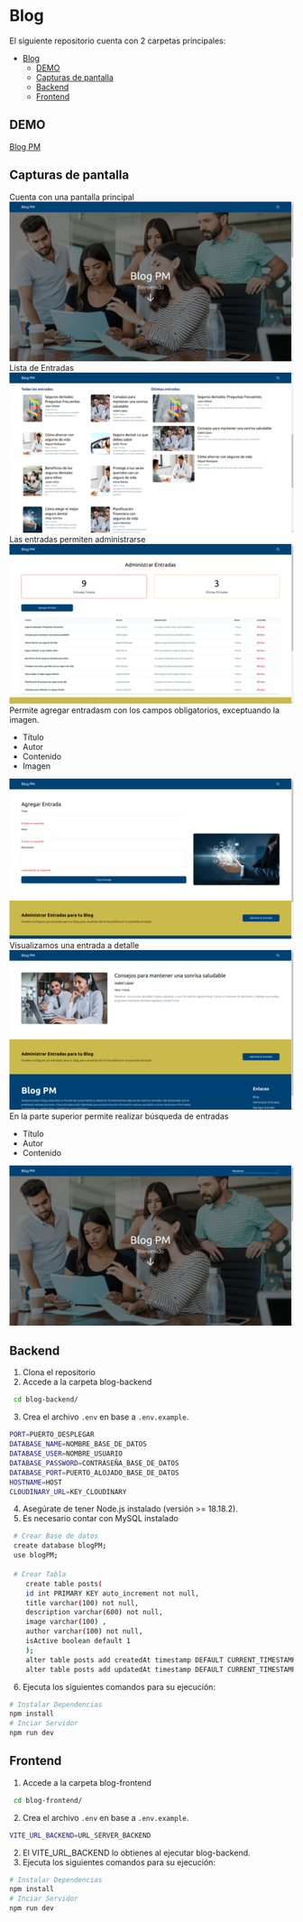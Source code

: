 # Blog

El siguiente repositorio cuenta con 2 carpetas principales:
- [Blog](#blog)
  - [DEMO](#demo)
  - [Capturas de pantalla](#capturas-de-pantalla)
  - [Backend](#backend)
  - [Frontend](#frontend)

## DEMO
[Blog PM](https://blog-pm.vercel.app/)
## Capturas de pantalla
Cuenta con una pantalla principal
![alt text](./imgs/image.png)
Lista de Entradas
![alt text](./imgs/image-1.png)
Las entradas permiten administrarse
![alt text](./imgs/image-2.png)
Permite agregar entradasm con los campos obligatorios, exceptuando la imagen.
- Título
- Autor
- Contenido
- Imagen
  
![alt text](./imgs/image-3.png)
Visualizamos una entrada a detalle
![alt text](./imgs/image-4.png)
En la parte superior permite realizar búsqueda de entradas
- Título
- Autor
- Contenido
  
![alt text](./imgs/image-5.png)
## Backend
1. Clona el repositorio
2. Accede a la carpeta blog-backend
```bash
 cd blog-backend/
```
3. Crea el archivo `.env` en base a `.env.example`.
  ```bash
 PORT=PUERTO_DESPLEGAR
DATABASE_NAME=NOMBRE_BASE_DE_DATOS
DATABASE_USER=NOMBRE_USUARIO
DATABASE_PASSWORD=CONTRASEÑA_BASE_DE_DATOS
DATABASE_PORT=PUERTO_ALOJADO_BASE_DE_DATOS
HOSTNAME=HOST
CLOUDINARY_URL=KEY_CLOUDINARY
```
4. Asegúrate de tener Node.js instalado (versión >= 18.18.2).
5. Es necesario contar con MySQL instalado
```bash
 # Crear Base de datos
 create database blogPM;
 use blogPM;
 
 # Crear Tabla
    create table posts(
    id int PRIMARY KEY auto_increment not null,
    title varchar(100) not null,
    description varchar(600) not null,
    image varchar(100) ,
    author varchar(100) not null,
    isActive boolean default 1
    );
    alter table posts add createdAt timestamp DEFAULT CURRENT_TIMESTAMP ON UPDATE CURRENT_TIMESTAMP;
    alter table posts add updatedAt timestamp DEFAULT CURRENT_TIMESTAMP ON UPDATE CURRENT_TIMESTAMP;
```
6. Ejecuta los siguientes comandos para su ejecución:
```bash
# Instalar Dependencias
npm install
# Inciar Servidor
npm run dev
```



## Frontend
1. Accede a la carpeta blog-frontend
```bash
 cd blog-frontend/
```
2. Crea el archivo `.env` en base a `.env.example`.
  ```bash
  VITE_URL_BACKEND=URL_SERVER_BACKEND
  ```
2. El VITE_URL_BACKEND lo obtienes al ejecutar blog-backend.
3. Ejecuta los siguientes comandos para su ejecución:
```bash
# Instalar Dependencias
npm install
# Inciar Servidor
npm run dev
```
